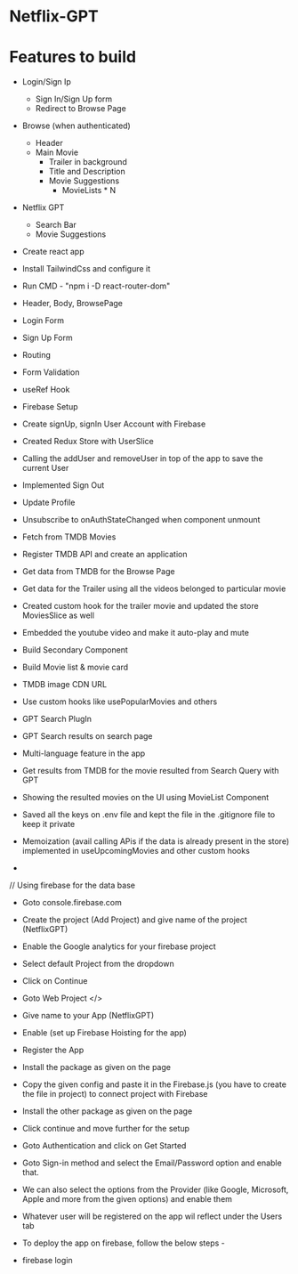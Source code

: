 # Netflix-GPT

# Features to build
- Login/Sign Ip
    - Sign In/Sign Up form
    - Redirect to Browse Page
- Browse (when authenticated)
    - Header 
    - Main Movie
        - Trailer in background
        - Title and Description
        - Movie Suggestions
            - MovieLists * N
- Netflix GPT
    - Search Bar
    - Movie Suggestions

- Create react app
- Install TailwindCss and configure it
- Run CMD - "npm i -D react-router-dom"
- Header, Body, BrowsePage
- Login Form
- Sign Up Form
- Routing
- Form Validation
- useRef Hook
- Firebase Setup
- Create signUp, signIn User Account with Firebase
- Created Redux Store with UserSlice
- Calling the addUser and removeUser in top of the app to save the current User
- Implemented Sign Out
- Update Profile
- Unsubscribe to onAuthStateChanged when component unmount
- Fetch from TMDB Movies
- Register TMDB API and create an application
- Get data from TMDB for the Browse Page
- Get data for the Trailer using all the videos belonged to particular movie
- Created custom hook for the trailer movie and updated the store MoviesSlice as well
- Embedded the youtube video and make it auto-play and mute
- Build Secondary Component
- Build Movie list & movie card
- TMDB image CDN URL
- Use custom hooks like usePopularMovies and others
- GPT Search PlugIn
- GPT Search results on search page
- Multi-language feature in the app
- Get results from TMDB for the movie resulted from Search Query with GPT
- Showing the resulted movies on the UI using MovieList Component
- Saved all the keys on .env file and kept the file in the .gitignore file to keep it private
- Memoization (avail calling APis if the data is already present in the store) implemented in useUpcomingMovies and other custom hooks
- 


// Using firebase for the data base
- Goto console.firebase.com
- Create the project (Add Project) and give name of the project (NetflixGPT)
- Enable the Google analytics for your firebase project
- Select default Project from the dropdown
- Click on Continue
- Goto Web Project </>
- Give name to your App (NetflixGPT) 
- Enable (set up Firebase Hoisting for the app)
- Register the App
- Install the package as given on the page
- Copy the given config and paste it in the Firebase.js (you have to create the file in project) to connect project with Firebase
- Install the other package as given on the page 
- Click continue and move further for the setup
- Goto Authentication and click on Get Started
- Goto Sign-in method and select the Email/Password option and enable that.
- We can also select the options from the Provider (like Google, Microsoft, Apple and more from the given options) and enable them
- Whatever user will be registered on the app wil reflect under the Users tab

- To deploy the app on firebase, follow the below steps -
- firebase login

